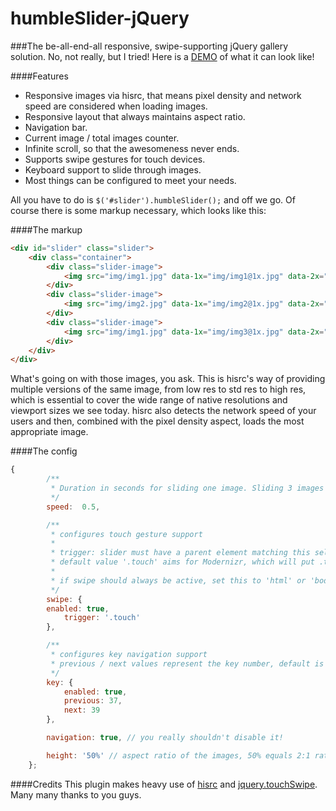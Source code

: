 humbleSlider-jQuery
===================

###The be-all-end-all responsive, swipe-supporting jQuery gallery solution.
No, not really, but I tried!
Here is a [DEMO](http://humbleslider.webnitr.at/) of what it can look like!

####Features
* Responsive images via hisrc, that means pixel density and network speed are considered when loading images.
* Responsive layout that always maintains aspect ratio.
* Navigation bar.
* Current image / total images counter.
* Infinite scroll, so that the awesomeness never ends.
* Supports swipe gestures for touch devices.
* Keyboard support to slide through images.
* Most things can be configured to meet your needs.

All you have to do is `$('#slider').humbleSlider();` and off we go.
Of course there is some markup necessary, which looks like this:

####The markup
```html
<div id="slider" class="slider">
    <div class="container">
        <div class="slider-image">
            <img src="img/img1.jpg" data-1x="img/img1@1x.jpg" data-2x="img/img1@2x.jpg">
        </div>
        <div class="slider-image">
            <img src="img/img2.jpg" data-1x="img/img2@1x.jpg" data-2x="img/img2@2x.jpg">
        </div>
        <div class="slider-image">
            <img src="img/img1.jpg" data-1x="img/img3@1x.jpg" data-2x="img/img3@2x.jpg">
        </div>
    </div>
</div>
```
What's going on with those images, you ask. This is hisrc's way of providing multiple versions of the same image, from low res to std res to high res, which is essential to cover the wide range of native resolutions and viewport sizes we see today. hisrc also detects the network speed of your users and then, combined with the pixel density aspect, loads the most appropriate image.

####The config
```javascript
{
        /**
         * Duration in seconds for sliding one image. Sliding 3 images means (3 * speed) = 1.5 sec default
         */
        speed:  0.5,

        /**
         * configures touch gesture support
         *
         * trigger: slider must have a parent element matching this selector, to support swipe.
         * default value '.touch' aims for Modernizr, which will put .touch on html if touch events present.
         *
         * if swipe should always be active, set this to 'html' or 'body'.
         */
        swipe: {
        enabled: true,
            trigger: '.touch'
        },

        /**
         * configures key navigation support
         * previous / next values represent the key number, default is left and right arrow key.
         */
        key: {
            enabled: true,
            previous: 37,
            next: 39
        },

        navigation: true, // you really shouldn't disable it!

        height: '50%' // aspect ratio of the images, 50% equals 2:1 ratio
    };
```

####Credits
This plugin makes heavy use of [hisrc](https://github.com/teleject/hisrc) and [jquery.touchSwipe](https://github.com/mattbryson/TouchSwipe-Jquery-Plugin). Many many thanks to you guys.
